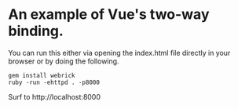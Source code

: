 # An example of Vue's two-way binding.

You can run this either via opening the index.html file directly in your
browser or by doing the following.
```
gem install webrick
ruby -run -ehttpd . -p8000
```
Surf to http://localhost:8000
